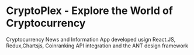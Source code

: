 # CryptoPlex - Explore the World of Cryptocurrency

Cryptocurrency News and Information App developed usign React.JS, Redux,Chartsjs, Coinranking API integration and the ANT design framework
